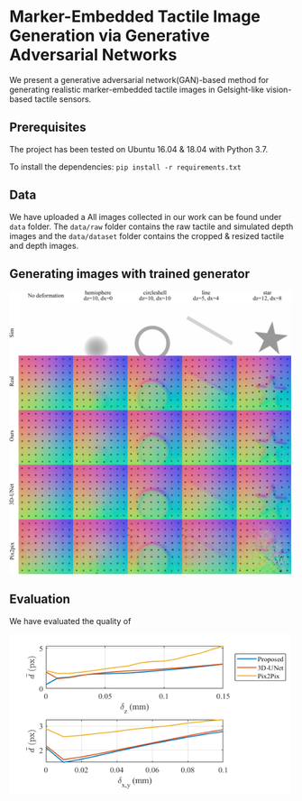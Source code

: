 # Marker-Embedded Tactile Image Generation via Generative Adversarial Networks
We present a generative adversarial network(GAN)-based method for generating realistic marker-embedded tactile images in Gelsight-like vision-based tactile sensors.

## Prerequisites
The project has been tested on Ubuntu 16.04 & 18.04 with Python 3.7.

To install the dependencies: `pip install -r requirements.txt`

## Data
We have uploaded a 
All images collected in our work can be found under `data` folder.
The `data/raw` folder contains the raw tactile and simulated depth images and the `data/dataset` folder contains the cropped & resized tactile and depth images.

## Generating images with trained generator
<img src = "doc/image_result-1.png" width="500px">

## Evaluation
We have evaluated the quality of 

<img src = "doc/marker_dzdxy.png" width="500px">
